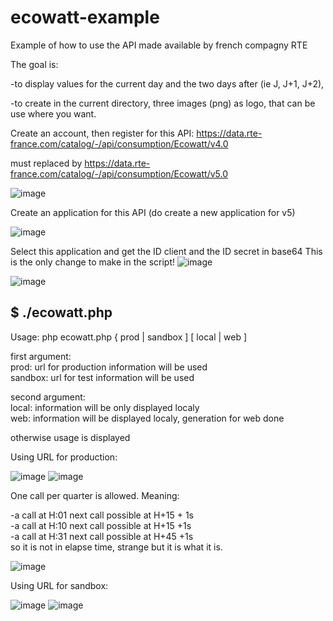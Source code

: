 # ecowatt-example
Example of how to use the API made available by french compagny RTE

The goal is:

 -to display values for the current day and the two days after (ie J, J+1, J+2),

 -to create in the current directory, three images (png) as logo, that can be use where you want.

Create an account, then register for this API:
https://data.rte-france.com/catalog/-/api/consumption/Ecowatt/v4.0

must replaced by 
https://data.rte-france.com/catalog/-/api/consumption/Ecowatt/v5.0

![image](https://user-images.githubusercontent.com/64729485/209450163-1126fd15-c855-4bd3-8608-7e46398d42b6.png)

Create an application for this API (do create a new application for v5)

 ![image](https://user-images.githubusercontent.com/64729485/209463945-22ec7214-a722-4826-aee1-bd9e3f1aaa31.png)

Select this application and get the ID client and the ID secret  in base64
This is the only change to make in the script!
 ![image](https://user-images.githubusercontent.com/64729485/209463966-4b4dd73c-cf32-440c-9c28-88b9f5e5c834.png)

 ![image](https://user-images.githubusercontent.com/64729485/209464032-e1c4a30d-3c4f-489f-ab65-3ea9eb526f94.png)


$ ./ecowatt.php
 ---------------------------------------------------------------------- 
 Usage:  php ecowatt.php { prod | sandbox ] [ local | web ]             
                                                                        
 first argument:                                                        
 prod: url for production information will be used                      
 sandbox: url for test information will be used                         
                                                                        
 second argument:                                                       
 local: information will be only displayed localy                       
 web: information will be displayed localy, generation for web done

otherwise usage is displayed

Using URL for production:

![image](https://user-images.githubusercontent.com/64729485/209447409-f60b573c-d4d9-44ae-84d8-92b6269fa050.png)
![image](https://user-images.githubusercontent.com/64729485/209447359-9e84cc8d-b35e-4165-8bbf-45904e5df881.png)

One call per quarter is allowed. Meaning:

 -a call at H:01  next call possible at H+15 + 1s  
 -a call at H:10  next call possible at H+15 +1s  
 -a call at H:31  next call possible at H+45 +1s  
 so it is not in elapse time, strange but it is what it is. 

![image](https://user-images.githubusercontent.com/64729485/209450329-d7ef8d8c-5aae-433d-8506-011e2c7e9245.png)


Using URL for sandbox:

![image](https://user-images.githubusercontent.com/64729485/209450069-c2bd2923-6744-4094-872f-52bd777c916a.png)
![image](https://user-images.githubusercontent.com/64729485/209450077-aa5f0f40-4091-4151-80d2-0614980bf910.png)


